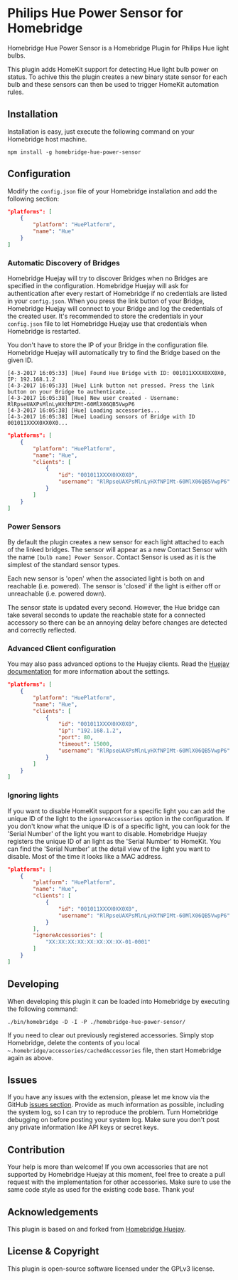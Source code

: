 # Philips Hue Power Sensor for Homebridge

Homebridge Hue Power Sensor is a Homebridge Plugin for Philips Hue light bulbs. 

This plugin adds HomeKit support for detecting Hue light bulb power on status. To achive this the plugin creates a new binary state sensor for each bulb and these sensors can then be used to trigger HomeKit automation rules.

## Installation
Installation is easy, just execute the following command on your Homebridge host machine.

```
npm install -g homebridge-hue-power-sensor
```

## Configuration
Modify the `config.json` file of your Homebridge installation and add the following section:

```json
"platforms": [
    {
        "platform": "HuePlatform",
        "name": "Hue"
    }
]
```

### Automatic Discovery of Bridges
Homebridge Huejay will try to discover Bridges when no Bridges are specified in the configuration. Homebridge Huejay will ask for authentication after every restart of Homebridge if no credentials are listed in your `config.json`. When you press the link button of your Bridge, Homebridge Huejay will connect to your Bridge and log the credentials of the created user. It's recommended to store the credentials in your `config.json` file to let Homebridge Huejay use that credentials when Homebridge is restarted.

You don't have to store the IP of your Bridge in the configuration file. Homebridge Huejay will automatically try to find the Bridge based on the given ID.

```
[4-3-2017 16:05:33] [Hue] Found Hue Bridge with ID: 001011XXXX0XX0X0, IP: 192.168.1.2
[4-3-2017 16:05:33] [Hue] Link button not pressed. Press the link button on your Bridge to authenticate...
[4-3-2017 16:05:38] [Hue] New user created - Username: RlRpseUAXPsMlnLyHXfNPIMt-60MlX06QB5VwpP6
[4-3-2017 16:05:38] [Hue] Loading accessories...
[4-3-2017 16:05:38] [Hue] Loading sensors of Bridge with ID 001011XXXX0XX0X0...
```


```json
"platforms": [
    {
        "platform": "HuePlatform",
        "name": "Hue",
        "clients": [
            {
                "id": "001011XXXX0XX0X0",
                "username": "RlRpseUAXPsMlnLyHXfNPIMt-60MlX06QB5VwpP6"
            }
        ]
    }
]
```

### Power Sensors

By default the plugin creates a new sensor for each light attached to each of the linked bridges. The sensor will appear as a new Contact Sensor with the name `[bulb name] Power Sensor`. Contact Sensor is used as it is the simplest of the standard sensor types.

Each new sensor is 'open' when the associated light is both on and reachable (i.e. powered). The sensor is 'closed' if the light is either off or unreachable (i.e. powered down).

The sensor state is updated every second. However, the Hue bridge can take several seconds to update the reachable state for a connected accessory so there can be an annoying delay before changes are detected and correctly reflected.

### Advanced Client configuration
You may also pass advanced options to the Huejay clients. Read the [Huejay documentation](https://github.com/sqmk/huejay#client-usage) for more information about the settings.


```json
"platforms": [
    {
        "platform": "HuePlatform",
        "name": "Hue",
        "clients": [
            {
                "id": "001011XXXX0XX0X0",
                "ip": "192.168.1.2",
                "port": 80,
                "timeout": 15000,
                "username": "RlRpseUAXPsMlnLyHXfNPIMt-60MlX06QB5VwpP6"
            }
        ]
    }
]
```

### Ignoring lights
If you want to disable HomeKit support for a specific light you can add the unique ID of the light to the `ignoreAccessories` option in the configuration. If you don't know what the unique ID is of a specific light, you can look for the 'Serial Number' of the light you want to disable. Homebridge Huejay registers the unique ID of an light as the 'Serial Number' to HomeKit. You can find the 'Serial Number' at the detail view of the light you want to disable. Most of the time it looks like a MAC address.

```json
"platforms": [
    {
        "platform": "HuePlatform",
        "name": "Hue",
        "clients": [
            {
                "id": "001011XXXX0XX0X0",
                "username": "RlRpseUAXPsMlnLyHXfNPIMt-60MlX06QB5VwpP6"
            }
        ],
        "ignoreAccessories": [
            "XX:XX:XX:XX:XX:XX:XX:XX-01-0001"
        ]
    }
]
```

## Developing

When developing this plugin it can be loaded into Homebridge by executing the following command:

`./bin/homebridge -D -I -P ./homebridge-hue-power-sensor/`

If you need to clear out previously registered accessories. Simply stop Homebridge, delete the contents of you local `~.homebridge/accessories/cachedAccessories` file, then start Homebridge again as above.

## Issues
If you have any issues with the extension, please let me know via the GitHub [issues section](https://github.com/peterot/homebridge-hue-power-sensor/issues). Provide as much information as possible, including the system log, so I can try to reproduce the problem. Turn Homebridge debugging on before posting your system log. Make sure you don't post any private information like API keys or secret keys.

## Contribution
Your help is more than welcome! If you own accessories that are not supported by Homebridge Huejay at this moment, feel free to create a pull request with the implementation for other accessories. Make sure to use the same code style as used for the existing code base. Thank you!

## Acknowledgements 
This plugin is based on and forked from [Homebridge Huejay](https://github.com/raymondelooff/homebridge-huejay/).

## License & Copyright
This plugin is open-source software licensed under the GPLv3 license.
